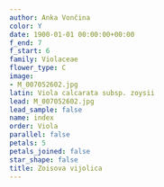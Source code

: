 ```yaml
---
author: Anka Vončina
color: Y
date: 1900-01-01 00:00:00+00:00
f_end: 7
f_start: 6
family: Violaceae
flower_type: C
image:
- M_007052602.jpg
latin: Viola calcarata subsp. zoysii
lead: M_007052602.jpg
lead_sample: false
name: index
order: Viola
parallel: false
petals: 5
petals_joined: false
star_shape: false
title: Zoisova vijolica
---
```


